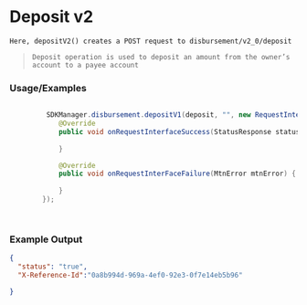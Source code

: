 
# Deposit v2 

`Here, depositV2() creates a POST request to disbursement/v2_0/deposit`

> `Deposit operation is used to deposit an amount from the owner’s account to a payee account`

### Usage/Examples


```java

         SDKManager.disbursement.depositV1(deposit, "", new RequestInterface() {
            @Override
            public void onRequestInterfaceSuccess(StatusResponse statusResponse) {
           
            }

            @Override
            public void onRequestInterFaceFailure(MtnError mtnError) {
            
            }
        });

     
```


### Example Output

```json
{
  "status": "true",
  "X-Reference-Id":"0a8b994d-969a-4ef0-92e3-0f7e14eb5b96"

}
```


